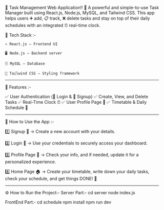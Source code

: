 📝 Task Management Web Application!!
🚀 A powerful and simple-to-use Task Manager built using React.js, Node.js, MySQL, and Tailwind CSS. This app helps users ➕ add, 📋 track, ❌ delete tasks and stay on top of their daily schedules with an integrated ⏰ real-time clock.


🔧 Tech Stack :-

    ⚛️ React.js – Frontend UI

    🖥️ Node.js – Backend server

    🗄️ MySQL – Database

    🎨 Tailwind CSS – Styling framework

----------------------------------------------------------------------------------------------------------

📲 Features :-

✅ User Authentication (🔐 Login & 📝 Signup)
✅ Create, View, and Delete Tasks
✅ Real-Time Clock ⏰
✅ User Profile Page 👤
✅ Timetable & Daily Schedule 📆

-----------------------------------------------------------------------------------------------------------

🧭 How to Use the App :-

1️⃣ Signup 📝
→ Create a new account with your details.

2️⃣ Login 🔐
→ Use your credentials to securely access your dashboard.

3️⃣ Profile Page 👤
→ Check your info, and if needed, update it for a personalized experience.

4️⃣ Home Page 🏠
→ Create your timetable, write down your daily tasks, check your schedule, and get things DONE! 💪

----------------------------------------------------------------------------------------------------------

⚙️ How to Run the Project:-
Server Part:-
cd server
node index.js

FrontEnd Part:-
cd schedule
npm install
npm run dev
